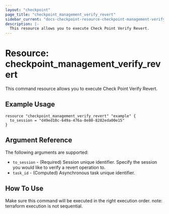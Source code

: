 ```yaml
---
layout: "checkpoint"
page_title: "checkpoint_management_verify_revert"
sidebar_current: "docs-checkpoint-resource-checkpoint-management-verify-revert"
description: |-
  This resource allows you to execute Check Point Verify Revert.
---
```


# Resource: checkpoint_management_verify_revert

This command resource allows you to execute Check Point Verify Revert.

## Example Usage


```hcl
resource "checkpoint_management_verify_revert" "example" {
  to_session = "d49ed10c-649a-476a-8e80-8282eda00e15"
}
```

## Argument Reference

The following arguments are supported:

* `to_session` - (Required) Session unique identifier. Specify the session you would like to verify a revert operation to. 
* `task_id` - (Computed) Asynchronous task unique identifier. 

## How To Use
Make sure this command will be executed in the right execution order. 
note: terraform execution is not sequential.  

